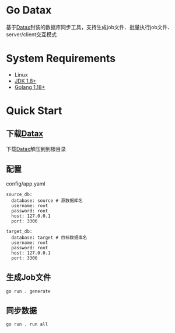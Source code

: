 # Go Datax
基于[Datax](https://github.com/alibaba/DataX)封装的数据库同步工具，支持生成job文件、批量执行job文件、server/client交互模式

# System Requirements
+ Linux
+ [JDK 1.8+](https://www.python.org/downloads/)
+ [Golang 1.18+](https://go.dev/dl/)

# Quick Start
## 下载[Datax](https://datax-opensource.oss-cn-hangzhou.aliyuncs.com/202209/datax.tar.gz)
下载[Datax](https://datax-opensource.oss-cn-hangzhou.aliyuncs.com/202209/datax.tar.gz)解压到到根目录
## 配置
config/app.yaml
```
source_db:
  database: source # 源数据库名
  username: root
  password: root
  host: 127.0.0.1
  port: 3306

target_db:
  database: target # 目标数据库名
  username: root
  password: root
  host: 127.0.0.1
  port: 3306
```
## 生成Job文件
```
go run . generate
```
## 同步数据
```
go run . run all
```